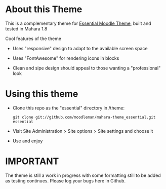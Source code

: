 # About this Theme

This is a complementary theme for [Essential Moodle Theme](https://moodle.org/plugins/view.php?plugin=theme_essential), built and tested in Mahara 1.8

Cool features of the theme

* Uses "responsive" design to adapt to the available screen space

* Uses "FontAwesome" for rendering icons in blocks

* Clean and sipe design should appeal to those wanting a "professional" look

# Using this theme

* Clone this repo as the "essential" directory in /theme:

      git clone git://github.com/moodleman/mahara-theme_essential.git essential

* Visit Site Administration > Site options > Site settings and choose it

* Use and enjoy

# IMPORTANT

The theme is still a work in progress with some formatting still to be added as testing continues. Please log your bugs here in Github.

